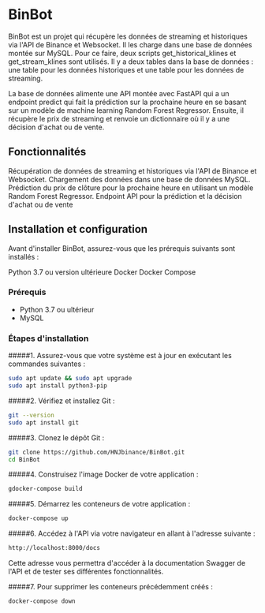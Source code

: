 # BinBot

BinBot est un projet qui récupère les données de streaming et historiques via l'API de Binance et Websocket. Il les charge dans une base de données montée sur MySQL. Pour ce faire, deux scripts get_historical_klines et get_stream_klines sont utilisés. Il y a deux tables dans la base de données : une table pour les données historiques et une table pour les données de streaming.

La base de données alimente une API montée avec FastAPI qui a un endpoint predict qui fait la prédiction sur la prochaine heure en se basant sur un modèle de machine learning Random Forest Regressor. Ensuite, il récupère le prix de streaming et renvoie un dictionnaire où il y a une décision d'achat ou de vente.

## Fonctionnalités

Récupération de données de streaming et historiques via l'API de Binance et Websocket.
Chargement des données dans une base de données MySQL.
Prédiction du prix de clôture pour la prochaine heure en utilisant un modèle Random Forest Regressor.
Endpoint API pour la prédiction et la décision d'achat ou de vente

## Installation et configuration

Avant d'installer BinBot, assurez-vous que les prérequis suivants sont installés :

Python 3.7 ou version ultérieure
Docker
Docker Compose

### Prérequis

- Python 3.7 ou ultérieur
- MySQL

### Étapes d'installation

#####1. Assurez-vous que votre système est à jour en exécutant les commandes suivantes :

```bash
sudo apt update && sudo apt upgrade
sudo apt install python3-pip
```
#####2. Vérifiez et installez Git :

```bash
git --version
sudo apt install git
```
#####3. Clonez le dépôt Git :

```bash
git clone https://github.com/HNJbinance/BinBot.git
cd BinBot
```
#####4. Construisez l'image Docker de votre application :

```bash
gdocker-compose build
```
#####5. Démarrez les conteneurs de votre application :

```bash
docker-compose up
```
#####6. Accédez à l'API via votre navigateur en allant à l'adresse suivante :

```bash
http://localhost:8000/docs
```
Cette adresse vous permettra d'accéder à la documentation Swagger de l'API et de tester ses différentes fonctionnalités.

#####7. Pour supprimer les conteneurs précédemment créés :

```bash
docker-compose down
```

